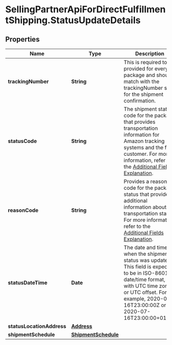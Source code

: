 # SellingPartnerApiForDirectFulfillmentShipping.StatusUpdateDetails

## Properties
Name | Type | Description | Notes
------------ | ------------- | ------------- | -------------
**trackingNumber** | **String** | This is required to be provided for every package and should match with the trackingNumber sent for the shipment confirmation. | 
**statusCode** | **String** | The shipment status code for the package that provides transportation information for Amazon tracking systems and the final customer. For more information, refer to the [Additional Fields Explanation](https://developer-docs.amazon.com/sp-api/docs/vendor-direct-fulfillment-shipping-api-use-case-guide#additional-fields-explanation). | 
**reasonCode** | **String** | Provides a reason code for the package status that provides additional information about the transportation status. For more information, refer to the [Additional Fields Explanation](https://developer-docs.amazon.com/sp-api/docs/vendor-direct-fulfillment-shipping-api-use-case-guide#additional-fields-explanation). | 
**statusDateTime** | **Date** | The date and time when the shipment status was updated. This field is expected to be in ISO-8601 date/time format, with UTC time zone or UTC offset. For example, 2020-07-16T23:00:00Z or 2020-07-16T23:00:00+01:00. | 
**statusLocationAddress** | [**Address**](Address.md) |  | 
**shipmentSchedule** | [**ShipmentSchedule**](ShipmentSchedule.md) |  | [optional] 


